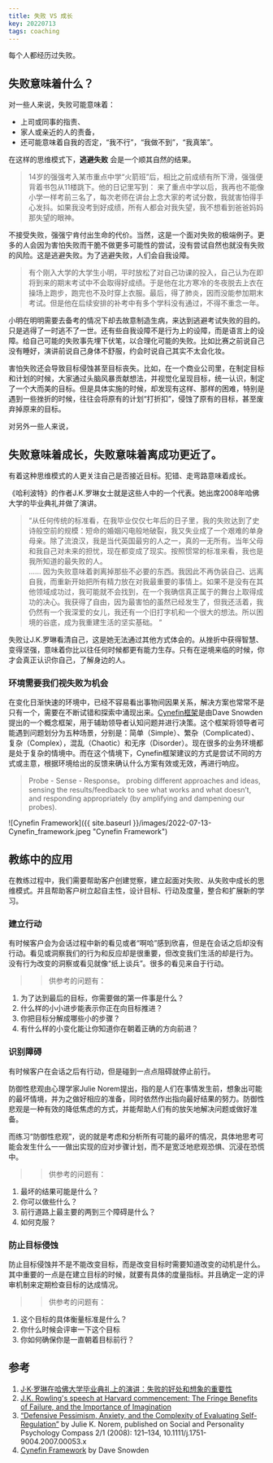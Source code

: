 ```yaml
---
title: 失败 VS 成长
key: 20220713
tags: coaching
---
```


每个人都经历过失败。

## 失败意味着什么？

对一些人来说，失败可能意味着：

*	上司或同事的指责、
*	家人或亲近的人的责备，
*	还可能意味着自我的否定，“我不行”，“我做不到”，“我真笨”。

<!--more-->

在这样的思维模式下，**逃避失败** 会是一个顺其自然的结果。

> 14岁的强强考入某市重点中学“火箭班”后，相比之前成绩有所下滑，强强便背着书包从11楼跳下。他的日记里写到：
> 来了重点中学以后，我再也不能像小学一样考前三名了，每次老师在讲台上念大家的考试分数，我就害怕得手心发抖。如果我没考到好成绩，所有人都会对我失望，我不想看到爸爸妈妈那失望的眼神。

不接受失败，强强宁肯付出生命的代价。当然，这是一个面对失败的极端例子。更多的人会因为害怕失败而干脆不做更多可能性的尝试，没有尝试自然也就没有失败的风险。这是逃避失败。为了逃避失败，人们会自我设障。

> 有个刚入大学的大学生小明，平时放松了对自己功课的投入，自己认为在即将到来的期末考试中不会取得好成绩。于是他在北方寒冷的冬夜脱去上衣在操场上跑步，跑完也不及时穿上衣服。最后，得了肺炎，因而没能参加期末考试。但是他在后续安排的补考中有多个学科没有通过，不得不重念一年。

小明在明明需要去备考的情况下却去故意制造生病，来达到逃避考试失败的目的。只是逃得了一时逃不了一世。还有些自我设障不是行为上的设障，而是语言上的设障。给自己可能的失败事先埋下伏笔，以合理化可能的失败。比如比赛之前说自己没有睡好，演讲前说自己身体不舒服，约会时说自己其实不太会化妆。

害怕失败还会导致目标侵蚀甚至目标丧失。比如，在一个商业公司里，在制定目标和计划的时候，大家通过头脑风暴贡献想法，并视觉化呈现目标，统一认识，制定了一个大而美的目标。但是具体实施的时候，却发现有这样、那样的困难，特别是遇到一些挫折的时候，往往会将原有的计划“打折扣”，侵蚀了原有的目标，甚至废弃掉原来的目标。

对另外一些人来说，

## 失败意味着成长，失败意味着离成功更近了。

有着这种思维模式的人更关注自己是否接近目标。犯错、走弯路意味着成长。

《哈利波特》的作者J.K.罗琳女士就是这些人中的一个代表。她出席2008年哈佛大学的毕业典礼并做了演讲。

> “从任何传统的标准看，在我毕业仅仅七年后的日子里，我的失败达到了史诗般空前的规模：短命的婚姻闪电般地破裂，我又失业成了一个艰难的单身母亲。除了流浪汉，我是当代英国最穷的人之一，真的一无所有。当年父母和我自己对未来的担忧，现在都变成了现实。按照惯常的标准来看，我也是我所知道的最失败的人。  
> ……
> 因为失败意味着剥离掉那些不必要的东西。我因此不再伪装自己、远离自我，而重新开始把所有精力放在对我最重要的事情上。如果不是没有在其他领域成功过，我可能就不会找到，在一个我确信真正属于的舞台上取得成功的决心。我获得了自由，因为最害怕的虽然已经发生了，但我还活着，我仍然有一个我深爱的女儿，我还有一个旧打字机和一个很大的想法。所以困境的谷底，成为我重建生活的坚实基础。 “

失败让J.K.罗琳看清自己，这是她无法通过其他方式体会的。从挫折中获得智慧、变得坚强，意味着你比以往任何时候都更有能力生存。只有在逆境来临的时候，你才会真正认识你自己，了解身边的人。

### 环境需要我们视失败为机会

在变化日渐快速的环境中，已经不容易看出事物间因果关系，解决方案也常常不是只有一个，需要在不断试错和探索中涌现出来。[Cynefin框架](https://hbr.org/2007/11/a-leaders-framework-for-decision-making)是由Dave Snowden提出的一个概念框架，用于辅助领导者认知问题并进行决策。这个框架将领导者可能遇到问题划分为五种场景，分别是：简单（Simple）、繁杂（Complicated）、复杂（Complex），混乱（Chaotic）和无序（Disorder）。现在很多的业务环境都是处于复杂的情境中。而在这个情境下，Cynefin框架建议的方式是尝试不同的方式或主意，根据环境给出的反馈来确认什么方案有效或无效，再进行响应。

> Probe - Sense - Response。 probing different approaches and ideas, sensing the results/feedback to see what works and what doesn’t, and responding appropriately (by amplifying and dampening our probes). 

![Cynefin Framework]({{ site.baseurl }}/images/2022-07-13-Cynefin_framework.jpeg "Cynefin Framework")
 
## 教练中的应用

在教练过程中，我们需要帮助客户创建觉察，建立起面对失败、从失败中成长的思维模式。并且帮助客户树立起自主性，设计目标、行动及度量，整合和扩展新的学习。

### 建立行动

有时候客户会为会话过程中新的看见或者“啊哈”感到欣喜，但是在会话之后却没有行动。看见或洞察我们的行为和反应却是很重要，但改变我们生活的却是行为。 没有行为改变的洞察或看见就像“纸上谈兵”。很多的看见来自于行动。

>> 供参考的问题有：

1.	为了达到最后的目标，你需要做的第一件事是什么？
2.	什么样的小小进步能表示你正在向目标推进？
3.	你把目标分解成哪些小的步骤？
4.	有什么样的小变化能让你知道你在朝着正确的方向前进？

### 识别障碍

有时候客户在会话之后有行动，但是碰到一点点阻碍就停止前行。

防御性悲观由心理学家Julie Norem提出，指的是人们在事情发生前，想象出可能的最坏情境，并为之做好相应的准备，同时依然作出指向最好结果的努力。防御性悲观是一种有效的降低焦虑的方式，并能帮助人们有的放矢地解决问题或做好准备。

而练习“防御性悲观”，说的就是考虑和分析所有可能的最坏的情况，具体地思考可能会发生什么一一做出实现的应对步骤计划，而不是宽泛地悲观恐惧、沉浸在恐慌中。

>> 供参考的问题有：

1.	最坏的结果可能是什么？
2.	你可以做些什么？
3.	前行道路上最主要的两到三个障碍是什么？
4.	如何克服？

### 防止目标侵蚀

防止目标侵蚀并不是不能改变目标，而是改变目标时需要知道改变的动机是什么。其中重要的一点是在建立目标的时候，就要有具体的度量指标。并且确定一定的评审机制来定期检查目标的达成情况。

>> 供参考的问题有：

1.	这个目标的具体衡量标准是什么？
2.	你什么时候会评审一下这个目标
3.	你如何确保你是一直朝着目标前行？
 
## 参考
1. [J·K·罗琳在哈佛大学毕业典礼上的演讲：失败的好处和想象的重要性](https://www.bilibili.com/video/av90140374/?vd_source=6875d1fad30414ddf5d237aba9bcd567) 
2. [J.K. Rowling's speech at Harvard commencement: The Fringe Benefits of Failure, and the Importance of Imagination](https://www.ted.com/talks/jk_rowling_the_fringe_benefits_of_failure)
3. [“Defensive Pessimism, Anxiety, and the Complexity of Evaluating Self-Regulation”](https://anthonyongphd.files.wordpress.com/2018/08/norem-2008.pdf) by Julie K. Norem, published on Social and Personality Psychology Compass 2/1 (2008): 121–134, 10.1111/j.1751-9004.2007.00053.x
4. [Cynefin Framework](https://cynefin.io/wiki/Cynefin) by Dave Snowden 